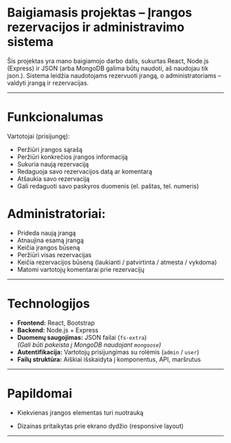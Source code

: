 # Baigiamasis projektas – Įrangos rezervacijos ir administravimo sistema

Šis projektas yra mano baigiamojo darbo dalis, sukurtas React, Node.js (Express) ir JSON (arba MongoDB galima būtų naudoti, aš naudojau tik json.). Sistema leidžia naudotojams rezervuoti įrangą, o administratoriams – valdyti įrangą ir rezervacijas.

---

# Funkcionalumas

Vartotojai (prisijungę):

- Peržiūri įrangos sąrašą
- Peržiūri konkrečios įrangos informaciją
- Sukuria naują rezervaciją
- Redaguoja savo rezervacijos datą ar komentarą
- Atšaukia savo rezervaciją
- Gali redaguoti savo paskyros duomenis (el. paštas, tel. numeris)

# Administratoriai:

- Prideda naują įrangą
- Atnaujina esamą įrangą
- Keičia įrangos būseną
- Peržiūri visas rezervacijas
- Keičia rezervacijos būseną (laukianti / patvirtinta / atmesta / vykdoma)
- Matomi vartotojų komentarai prie rezervacijų

---

# Technologijos

- **Frontend:** React, Bootstrap
- **Backend:** Node.js + Express
- **Duomenų saugojimas:** JSON failai (`fs-extra`)  
  _(Gali būti pakeista į MongoDB naudojant `mongoose`)_
- **Autentifikacija:** Vartotojų prisijungimas su rolėmis (`admin` / `user`)
- **Failų struktūra:** Aiškiai išskaidyta į komponentus, API, maršrutus

---

# Papildomai

- Kiekvienas įrangos elementas turi nuotrauką

- Dizainas pritaikytas prie ekrano dydžio (responsive layout)

---
